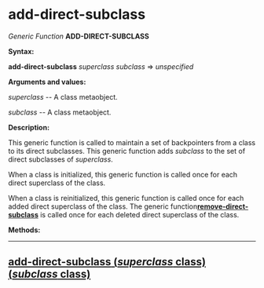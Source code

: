 add-direct-subclass
===================

*Generic Function* **ADD-DIRECT-SUBCLASS**

**Syntax:**

**add-direct-subclass** *superclass* *subclass* => *unspecified*

**Arguments and values:**

*superclass* -- A class metaobject.

*subclass* -- A class metaobject.

**Description:**

This generic function is called to maintain a set of backpointers from a class to its direct subclasses. This generic function adds *subclass* to the set of direct subclasses of *superclass*.

When a class is initialized, this generic function is called once for each direct superclass of the class.

When a class is reinitialized, this generic function is called once for each added direct superclass of the class. The generic function[**remove-direct-subclass**](/meta-object-protocol/remove-direct-subclass) is called once for each deleted direct superclass of the class.

**Methods:**

  -------------------------------------------------------------------------------------------------------
  [**add-direct-subclass** (*superclass* class) (*subclass* class)](/meta-object-protocol/add-direct-subclass-class-class)
  -------------------------------------------------------------------------------------------------------


